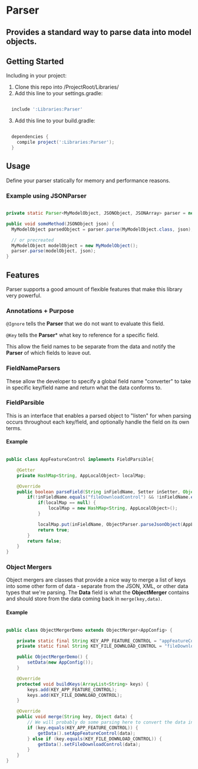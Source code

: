 # Parser

## Provides a standard way to parse data into model objects.

## Getting Started

Including in your project: 

1. Clone this repo into /ProjectRoot/Libraries/
2. Add this line to your settings.gradle:

```groovy

  include ':Libraries:Parser'

```

3. Add this line to your build.gradle:

```groovy

  dependencies {
    compile project(':Libraries:Parser');
  }

```

## Usage

Define your parser statically for memory and performance reasons. 

### Example using JSONParser

```java

private static Parser<MyModelObject, JSONObject, JSONArray> parser = new JSONParser<>();

public void someMethod(JSONObject json) {
  MyModelObject parsedObject = parser.parse(MyModelObject.class, json);

  // or precreated
  MyModelObject modelObject = new MyModelObject();
  parser.parse(modelObject, json);
}

```

## Features

Parser supports a good amount of flexible features that make this library very powerful.

### Annotations + Purpose

```@Ignore``` tells the **Parser** that we do not want to evaluate this field.

```@Key``` tells the **Parser*** what key to reference for a specific field.

This allow the field names to be separate from the data and notify the **Parser** of which fields to leave out. 

### FieldNameParsers

These allow the developer to specify a global field name "converter" to take in specific key/field name and return what the data conforms to.

### FieldParsible

This is an interface that enables a parsed object to "listen" for when parsing occurs throughout each key/field, and optionally handle the field on its own terms.

#### Example

```java

public class AppFeatureControl implements FieldParsible{

    @Getter
    private HashMap<String, AppLocalObject> localMap;

    @Override
    public boolean parseField(String inFieldName, Setter inSetter, Object inData) {
        if(!inFieldName.equals("fileDownloadControl") && !inFieldName.equals("appUpdateControl")) {
            if(localMap == null) {
                localMap = new HashMap<String, AppLocalObject>();
            }

            localMap.put(inFieldName, ObjectParser.parseJsonObject(AppLocalObject.class, inData));
            return true;
        }
        return false;
    }
}

```

### Object Mergers

Object mergers are classes that provide a nice way to merge a list of keys into some other form of data - separate from the JSON, XML, or other data types that we're parsing. The **Data** field is what the **ObjectMerger** contains and should store from the data coming back in ```merge(key,data)```. 

#### Example

```java

public class ObjectMergerDemo extends ObjectMerger<AppConfig> {

    private static final String KEY_APP_FEATURE_CONTROL = "appFeatureControl";
    private static final String KEY_FILE_DOWNLOAD_CONTROL = "fileDownloadControl";

    public ObjectMergerDemo() {
        setData(new AppConfig());
    }

    @Override
    protected void buildKeys(ArrayList<String> keys) {
        keys.add(KEY_APP_FEATURE_CONTROL);
        keys.add(KEY_FILE_DOWNLOAD_CONTROL);
    }

    @Override
    public void merge(String key, Object data) {
        // We will probably do some parsing here to convert the data into the objects as well 
        if (key.equals(KEY_APP_FEATURE_CONTROL)) {
            getData().setAppFeatureControl(data);
        } else if (key.equals(KEY_FILE_DOWNLOAD_CONTROL)) {
            getData().setFileDownloadControl(data);
        }
    }
}

```
